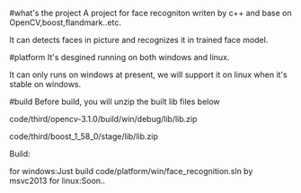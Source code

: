 #what's the project
A project for face recogniton writen by c++ and base on OpenCV,boost,flandmark..etc.

It can detects faces in picture and recognizes it in trained face model.

#platform
It's desgined running on both windows and linux.

It can only runs on windows at present, we will support it on linux when it's stable on windows.

#build
Before build, you will unzip the built lib files below

code/third/opencv-3.1.0/build/win/debug/lib/lib.zip

code/third/boost_1_58_0/stage/lib/lib.zip

Build:

for windows:Just build code/platform/win/face_recognition.sln by msvc2013
for linux:Soon..
